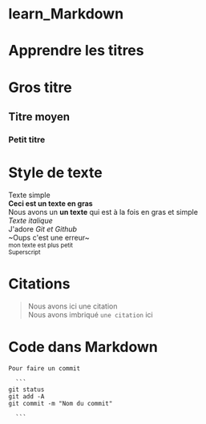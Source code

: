 # learn_Markdown
# Apprendre les titres
# Gros titre
## Titre moyen
### Petit titre

# Style de texte  
Texte simple  
**Ceci est un texte en gras**  
 Nous avons un __un texte__ qui est à la fois en gras et simple  
*Texte italique*   
J'adore *Git et Github*  
~Oups c'est une erreur~  
<sub>mon texte est plus petit</sub>  
<sup>Superscript</sup>  
  
  # Citations  
  >Nous avons ici une citation  
  Nous avons imbriqué `une citation` ici  
    
  # Code dans Markdown  
    
    Pour faire un commit  
      
      ```  
    git status  
    git add -A  
    git commit -m "Nom du commit"  

      ```  





